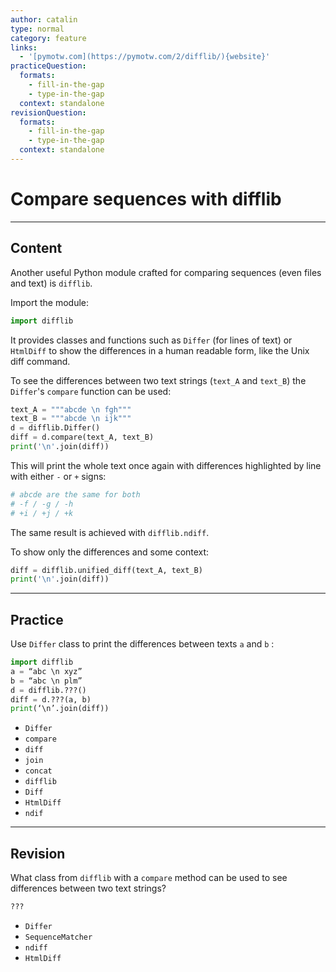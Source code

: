 ```yaml
---
author: catalin
type: normal
category: feature
links:
  - '[pymotw.com](https://pymotw.com/2/difflib/){website}'
practiceQuestion:
  formats:
    - fill-in-the-gap
    - type-in-the-gap
  context: standalone
revisionQuestion:
  formats:
    - fill-in-the-gap
    - type-in-the-gap
  context: standalone
---
```


# Compare sequences with difflib


---

## Content

Another useful Python module crafted for comparing sequences (even files and text) is `difflib`.

Import the module:

```python
import difflib
```

It provides classes and functions such as `Differ` (for lines of text) or `HtmlDiff` to show the differences in a human readable form, like the Unix diff command.

To see the differences between two text strings (`text_A` and `text_B`) the `Differ`'s `compare` function can be used:

```python
text_A = """abcde \n fgh"""
text_B = """abcde \n ijk"""
d = difflib.Differ()
diff = d.compare(text_A, text_B)
print('\n'.join(diff))

```

This will print the whole text once again with differences highlighted by line with either `-` or `+` signs:

```python
# abcde are the same for both
# -f / -g / -h
# +i / +j / +k
```

The same result is achieved with `difflib.ndiff`.

To show only the differences and some context:

```python
diff = difflib.unified_diff(text_A, text_B)
print('\n'.join(diff))
```


---

## Practice

Use `Differ` class to print the differences between texts `a` and `b`  :

```python
import difflib
a = “abc \n xyz”
b = “abc \n plm”
d = difflib.???()
diff = d.???(a, b)
print(‘\n’.join(diff))
```

- `Differ`
- `compare`
- `diff`
- `join`
- `concat`
- `difflib`
- `Diff`
- `HtmlDiff`
- `ndif`


---

## Revision

What class from `difflib` with a `compare` method can be used to see differences between two text strings?

```python
???
```

- `Differ`
- `SequenceMatcher`
- `ndiff`
- `HtmlDiff`
